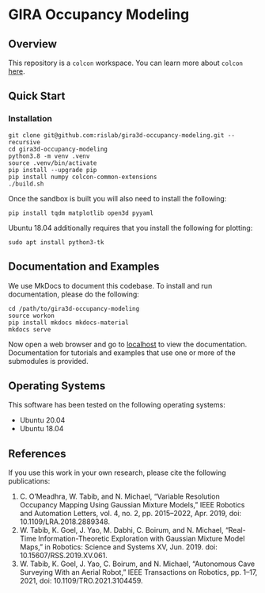 # GIRA Occupancy Modeling

## Overview
This repository is a `colcon` workspace. You can learn more about `colcon` [here](https://colcon.readthedocs.io/en/released/).

## Quick Start
### Installation
```
git clone git@github.com:rislab/gira3d-occupancy-modeling.git --recursive
cd gira3d-occupancy-modeling
python3.8 -m venv .venv
source .venv/bin/activate
pip install --upgrade pip
pip install numpy colcon-common-extensions
./build.sh
```

Once the sandbox is built you will also need to install the following:
```
pip install tqdm matplotlib open3d pyyaml
```

Ubuntu 18.04 additionally requires that you install the following for plotting:
```
sudo apt install python3-tk
```

## Documentation and Examples
We use MkDocs to document this codebase. To install and run
documentation, please do the following:
```
cd /path/to/gira3d-occupancy-modeling
source workon
pip install mkdocs mkdocs-material
mkdocs serve
```
Now open a web browser and go to [localhost](http://127.0.0.1:8000/)
to view the documentation. Documentation for tutorials and examples
that use one or more of the submodules is provided.

## Operating Systems
This software has been tested on the following operating systems:

* Ubuntu 20.04
* Ubuntu 18.04

## References
If you use this work in your own research, please cite the following publications:
1. C. O’Meadhra, W. Tabib, and N. Michael, “Variable Resolution Occupancy Mapping Using Gaussian Mixture Models,” IEEE Robotics and Automation Letters, vol. 4, no. 2, pp. 2015–2022, Apr. 2019, doi: 10.1109/LRA.2018.2889348.
2. W. Tabib, K. Goel, J. Yao, M. Dabhi, C. Boirum, and N. Michael, “Real-Time Information-Theoretic Exploration with Gaussian Mixture Model Maps,” in Robotics: Science and Systems XV, Jun. 2019. doi: 10.15607/RSS.2019.XV.061.
3. W. Tabib, K. Goel, J. Yao, C. Boirum, and N. Michael, “Autonomous Cave Surveying With an Aerial Robot,” IEEE Transactions on Robotics, pp. 1–17, 2021, doi: 10.1109/TRO.2021.3104459.
